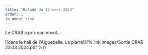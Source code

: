 ```yaml
---
title: "Balade du 23 mars 2024"
order: 1
in_menu: true
---
```

Le CRAB a pris son envol....

![dans le hall de l'Aiguebelle. La piarre]({% link images/Sortie CRAB 23.03.2024.pdf %}) 